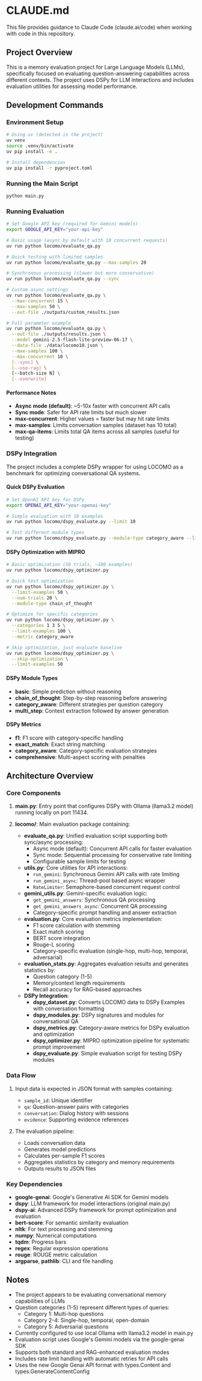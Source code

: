 # CLAUDE.md

This file provides guidance to Claude Code (claude.ai/code) when working with code in this repository.

## Project Overview

This is a memory evaluation project for Large Language Models (LLMs), specifically focused on evaluating question-answering capabilities across different contexts. The project uses DSPy for LLM interactions and includes evaluation utilities for assessing model performance.

## Development Commands

### Environment Setup
```bash
# Using uv (detected in the project)
uv venv
source .venv/bin/activate
uv pip install -e .

# Install dependencies
uv pip install -r pyproject.toml
```

### Running the Main Script
```bash
python main.py
```

### Running Evaluation

```bash
# Set Google API key (required for Gemini models)
export GOOGLE_API_KEY="your-api-key"

# Basic usage (async by default with 10 concurrent requests)
uv run python locomo/evaluate_qa.py

# Quick testing with limited samples
uv run python locomo/evaluate_qa.py --max-samples 20

# Synchronous processing (slower but more conservative)
uv run python locomo/evaluate_qa.py --sync

# Custom async settings
uv run python locomo/evaluate_qa.py \
  --max-concurrent 15 \
  --max-samples 50 \
  --out-file ./outputs/custom_results.json

# Full parameter example
uv run python locomo/evaluate_qa.py \
  --out-file ./outputs/results.json \
  --model gemini-2.5-flash-lite-preview-06-17 \
  --data-file ./data/locomo10.json \
  --max-samples 100 \
  --max-concurrent 10 \
  [--sync] \
  [--use-rag] \
  [--batch-size N] \
  [--overwrite]
```

#### Performance Notes
- **Async mode (default)**: ~5-10x faster with concurrent API calls
- **Sync mode**: Safer for API rate limits but much slower
- **max-concurrent**: Higher values = faster but may hit rate limits
- **max-samples**: Limits conversation samples (dataset has 10 total)
- **max-qa-items**: Limits total QA items across all samples (useful for testing)

### DSPy Integration

The project includes a complete DSPy wrapper for using LOCOMO as a benchmark for optimizing conversational QA systems.

#### Quick DSPy Evaluation
```bash
# Set OpenAI API key for DSPy
export OPENAI_API_KEY="your-openai-key"

# Simple evaluation with 10 examples
uv run python locomo/dspy_evaluate.py --limit 10

# Test different module types
uv run python locomo/dspy_evaluate.py --module-type category_aware --limit 5
```

#### DSPy Optimization with MIPRO
```bash
# Basic optimization (50 trials, ~100 examples)
uv run python locomo/dspy_optimizer.py

# Quick test optimization
uv run python locomo/dspy_optimizer.py \
  --limit-examples 50 \
  --num-trials 20 \
  --module-type chain_of_thought

# Optimize for specific categories
uv run python locomo/dspy_optimizer.py \
  --categories 1 3 5 \
  --limit-examples 100 \
  --metric category_aware

# Skip optimization, just evaluate baseline
uv run python locomo/dspy_optimizer.py \
  --skip-optimization \
  --limit-examples 50
```

#### DSPy Module Types
- **basic**: Simple prediction without reasoning
- **chain_of_thought**: Step-by-step reasoning before answering
- **category_aware**: Different strategies per question category
- **multi_step**: Context extraction followed by answer generation

#### DSPy Metrics
- **f1**: F1 score with category-specific handling
- **exact_match**: Exact string matching
- **category_aware**: Category-specific evaluation strategies
- **comprehensive**: Multi-aspect scoring with penalties

## Architecture Overview

### Core Components

1. **main.py**: Entry point that configures DSPy with Ollama (llama3.2 model) running locally on port 11434.

2. **locomo/**: Main evaluation package containing:
   - **evaluate_qa.py**: Unified evaluation script supporting both sync/async processing:
     - Async mode (default): Concurrent API calls for faster evaluation
     - Sync mode: Sequential processing for conservative rate limiting
     - Configurable sample limits for testing
   - **utils.py**: Core utilities for API interactions:
     - `run_gemini`: Synchronous Gemini API calls with rate limiting
     - `run_gemini_async`: Thread-pool based async wrapper
     - `RateLimiter`: Semaphore-based concurrent request control
   - **gemini_utils.py**: Gemini-specific evaluation logic:
     - `get_gemini_answers`: Synchronous QA processing
     - `get_gemini_answers_async`: Concurrent QA processing
     - Category-specific prompt handling and answer extraction
   - **evaluation.py**: Core evaluation metrics implementation:
     - F1 score calculation with stemming
     - Exact match scoring
     - BERT score integration
     - Rouge-L scoring
     - Category-specific evaluation (single-hop, multi-hop, temporal, adversarial)
   - **evaluation_stats.py**: Aggregates evaluation results and generates statistics by:
     - Question category (1-5)
     - Memory/context length requirements
     - Recall accuracy for RAG-based approaches
   - **DSPy Integration**:
     - **dspy_dataset.py**: Converts LOCOMO data to DSPy Examples with conversation formatting
     - **dspy_modules.py**: DSPy signatures and modules for conversational QA
     - **dspy_metrics.py**: Category-aware metrics for DSPy evaluation and optimization
     - **dspy_optimizer.py**: MIPRO optimization pipeline for systematic prompt improvement
     - **dspy_evaluate.py**: Simple evaluation script for testing DSPy modules

### Data Flow

1. Input data is expected in JSON format with samples containing:
   - `sample_id`: Unique identifier
   - `qa`: Question-answer pairs with categories
   - `conversation`: Dialog history with sessions
   - `evidence`: Supporting evidence references

2. The evaluation pipeline:
   - Loads conversation data
   - Generates model predictions
   - Calculates per-sample F1 scores
   - Aggregates statistics by category and memory requirements
   - Outputs results to JSON files

### Key Dependencies

- **google-genai**: Google's Generative AI SDK for Gemini models
- **dspy**: LLM framework for model interactions (original main.py)
- **dspy-ai**: Advanced DSPy framework for prompt optimization and evaluation
- **bert-score**: For semantic similarity evaluation
- **nltk**: For text processing and stemming
- **numpy**: Numerical computations
- **tqdm**: Progress bars
- **regex**: Regular expression operations
- **rouge**: ROUGE metric calculation
- **argparse**, **pathlib**: CLI and file handling

## Notes

- The project appears to be evaluating conversational memory capabilities of LLMs
- Question categories (1-5) represent different types of queries:
  - Category 1: Multi-hop questions
  - Category 2-4: Single-hop, temporal, open-domain
  - Category 5: Adversarial questions
- Currently configured to use local Ollama with llama3.2 model in main.py
- Evaluation script uses Google's Gemini models via the google-genai SDK
- Supports both standard and RAG-enhanced evaluation modes
- Includes rate limit handling with automatic retries for API calls
- Uses the new Google Genai API format with types.Content and types.GenerateContentConfig